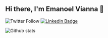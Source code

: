 ## Hi there, I'm Emanoel Vianna 👋
![Twitter Follow](https://img.shields.io/twitter/follow/emanoelvianna?style=social)
[![Linkedin Badge](https://img.shields.io/badge/-Add&nbsp;Me-blue?style=flat-square&logo=Linkedin&logoColor=white&link=https://www.linkedin.com/in/emanoelvianna/)](https://www.linkedin.com/in/eliasnogueira/)

![Github stats](https://github-readme-stats.vercel.app/api?username=emanoelvianna&hide=["prs","issues"])

<!--
**emanoelvianna/emanoelvianna** is a ✨ _special_ ✨ repository because its `README.md` (this file) appears on your GitHub profile.

Here are some ideas to get you started:

- 🔭 I’m currently working on ...
- 🌱 I’m currently learning ...
- 👯 I’m looking to collaborate on ...
- 🤔 I’m looking for help with ...
- 💬 Ask me about ...
- 📫 How to reach me: ...
- 😄 Pronouns: ...
- ⚡ Fun fact: ...
-->
